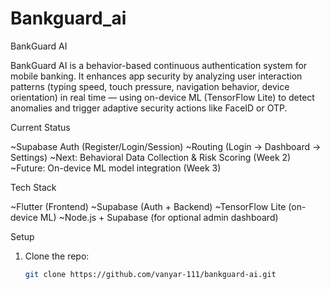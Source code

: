 # Bankguard_ai
BankGuard AI

BankGuard AI is a behavior-based continuous authentication system for mobile banking.
It enhances app security by analyzing user interaction patterns (typing speed, touch pressure, navigation behavior, device orientation) in real time — using on-device ML (TensorFlow Lite) to detect anomalies and trigger adaptive security actions like FaceID or OTP.

Current Status

~Supabase Auth (Register/Login/Session)
~Routing (Login → Dashboard → Settings)
~Next: Behavioral Data Collection & Risk Scoring (Week 2)
~Future: On-device ML model integration (Week 3)

Tech Stack

~Flutter (Frontend)
~Supabase (Auth + Backend)
~TensorFlow Lite (on-device ML)
~Node.js + Supabase (for optional admin dashboard)

Setup
1. Clone the repo:
   ```bash
   git clone https://github.com/vanyar-111/bankguard-ai.git

